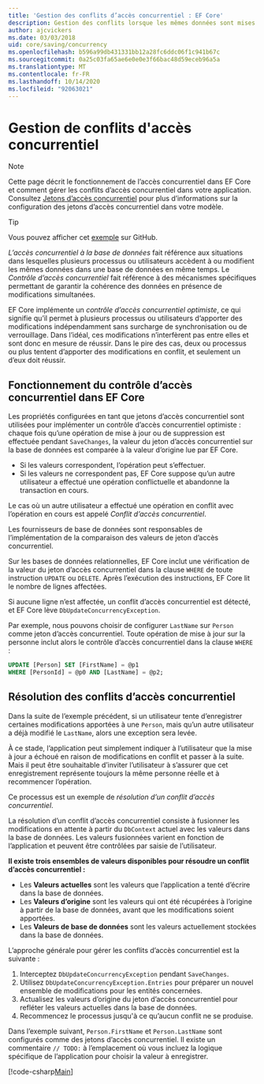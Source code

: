 ```yaml
---
title: 'Gestion des conflits d’accès concurrentiel : EF Core'
description: Gestion des conflits lorsque les mêmes données sont mises à jour simultanément avec Entity Framework Core
author: ajcvickers
ms.date: 03/03/2018
uid: core/saving/concurrency
ms.openlocfilehash: b596a99db431331bb12a28fc6ddc06f1c941b67c
ms.sourcegitcommit: 0a25c03fa65ae6e0e0e3f66bac48d59eceb96a5a
ms.translationtype: MT
ms.contentlocale: fr-FR
ms.lasthandoff: 10/14/2020
ms.locfileid: "92063021"
---
```

# <a name="handling-concurrency-conflicts"></a>Gestion de conflits d'accès concurrentiel

> [!NOTE]
> Cette page décrit le fonctionnement de l’accès concurrentiel dans EF Core et comment gérer les conflits d’accès concurrentiel dans votre application. Consultez [Jetons d’accès concurrentiel](xref:core/modeling/concurrency) pour plus d’informations sur la configuration des jetons d’accès concurrentiel dans votre modèle.

> [!TIP]
> Vous pouvez afficher cet [exemple](https://github.com/dotnet/EntityFramework.Docs/tree/master/samples/core/Saving/Concurrency/) sur GitHub.

_L’accès concurrentiel à la base de données_ fait référence aux situations dans lesquelles plusieurs processus ou utilisateurs accèdent à ou modifient les mêmes données dans une base de données en même temps. Le _Contrôle d’accès concurrentiel_ fait référence à des mécanismes spécifiques permettant de garantir la cohérence des données en présence de modifications simultanées.

EF Core implémente un _contrôle d’accès concurrentiel optimiste_, ce qui signifie qu’il permet à plusieurs processus ou utilisateurs d’apporter des modifications indépendamment sans surcharge de synchronisation ou de verrouillage. Dans l’idéal, ces modifications n’interfèrent pas entre elles et sont donc en mesure de réussir. Dans le pire des cas, deux ou processus ou plus tentent d’apporter des modifications en conflit, et seulement un d’eux doit réussir.

## <a name="how-concurrency-control-works-in-ef-core"></a>Fonctionnement du contrôle d’accès concurrentiel dans EF Core

Les propriétés configurées en tant que jetons d’accès concurrentiel sont utilisées pour implémenter un contrôle d’accès concurrentiel optimiste : chaque fois qu’une opération de mise à jour ou de suppression est effectuée pendant `SaveChanges`, la valeur du jeton d’accès concurrentiel sur la base de données est comparée à la valeur d’origine lue par EF Core.

- Si les valeurs correspondent, l’opération peut s’effectuer.
- Si les valeurs ne correspondent pas, EF Core suppose qu’un autre utilisateur a effectué une opération conflictuelle et abandonne la transaction en cours.

Le cas où un autre utilisateur a effectué une opération en conflit avec l’opération en cours est appelé _Conflit d’accès concurrentiel_.

Les fournisseurs de base de données sont responsables de l’implémentation de la comparaison des valeurs de jeton d’accès concurrentiel.

Sur les bases de données relationnelles, EF Core inclut une vérification de la valeur du jeton d’accès concurrentiel dans la clause `WHERE` de toute instruction `UPDATE` ou `DELETE`. Après l’exécution des instructions, EF Core lit le nombre de lignes affectées.

Si aucune ligne n’est affectée, un conflit d’accès concurrentiel est détecté, et EF Core lève `DbUpdateConcurrencyException`.

Par exemple, nous pouvons choisir de configurer `LastName` sur `Person` comme jeton d’accès concurrentiel. Toute opération de mise à jour sur la personne inclut alors le contrôle d’accès concurrentiel dans la clause `WHERE` :

```sql
UPDATE [Person] SET [FirstName] = @p1
WHERE [PersonId] = @p0 AND [LastName] = @p2;
```

## <a name="resolving-concurrency-conflicts"></a>Résolution des conflits d’accès concurrentiel

Dans la suite de l’exemple précédent, si un utilisateur tente d’enregistrer certaines modifications apportées à une `Person`, mais qu’un autre utilisateur a déjà modifié le `LastName`, alors une exception sera levée.

À ce stade, l’application peut simplement indiquer à l’utilisateur que la mise à jour a échoué en raison de modifications en conflit et passer à la suite. Mais il peut être souhaitable d’inviter l’utilisateur à s’assurer que cet enregistrement représente toujours la même personne réelle et à recommencer l’opération.

Ce processus est un exemple de _résolution d’un conflit d’accès concurrentiel_.

La résolution d’un conflit d’accès concurrentiel consiste à fusionner les modifications en attente à partir du `DbContext` actuel avec les valeurs dans la base de données. Les valeurs fusionnées varient en fonction de l’application et peuvent être contrôlées par saisie de l’utilisateur.

**Il existe trois ensembles de valeurs disponibles pour résoudre un conflit d’accès concurrentiel :**

- Les **Valeurs actuelles** sont les valeurs que l’application a tenté d’écrire dans la base de données.
- Les **Valeurs d’origine** sont les valeurs qui ont été récupérées à l’origine à partir de la base de données, avant que les modifications soient apportées.
- Les **Valeurs de base de données** sont les valeurs actuellement stockées dans la base de données.

L’approche générale pour gérer les conflits d’accès concurrentiel est la suivante :

1. Interceptez `DbUpdateConcurrencyException` pendant `SaveChanges`.
2. Utilisez `DbUpdateConcurrencyException.Entries` pour préparer un nouvel ensemble de modifications pour les entités concernées.
3. Actualisez les valeurs d’origine du jeton d’accès concurrentiel pour refléter les valeurs actuelles dans la base de données.
4. Recommencez le processus jusqu'à ce qu’aucun conflit ne se produise.

Dans l’exemple suivant, `Person.FirstName` et `Person.LastName` sont configurés comme des jetons d’accès concurrentiel. Il existe un commentaire `// TODO:` à l’emplacement où vous incluez la logique spécifique de l’application pour choisir la valeur à enregistrer.

[!code-csharp[Main](../../../samples/core/Saving/Concurrency/Sample.cs?name=ConcurrencyHandlingCode&highlight=33-34)]
